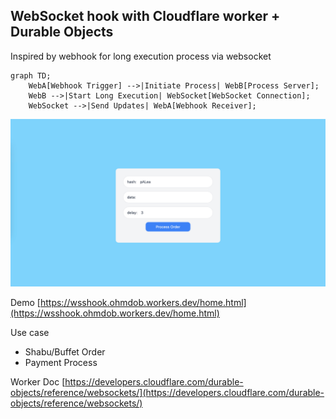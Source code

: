 ## WebSocket hook with Cloudflare worker + Durable Objects

Inspired by webhook for long execution  process via websocket



```mermaid
graph TD;
    WebA[Webhook Trigger] -->|Initiate Process| WebB[Process Server];
    WebB -->|Start Long Execution| WebSocket[WebSocket Connection];
    WebSocket -->|Send Updates| WebA[Webhook Receiver];
```

![alt text](example.jpg "Example")

Demo
[https://wsshook.ohmdob.workers.dev/home.html](https://wsshook.ohmdob.workers.dev/home.html)

Use case
- Shabu/Buffet Order
- Payment Process

Worker Doc
[https://developers.cloudflare.com/durable-objects/reference/websockets/](https://developers.cloudflare.com/durable-objects/reference/websockets/)